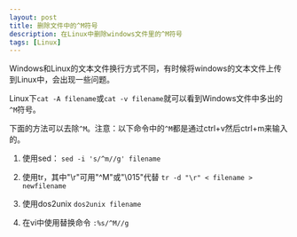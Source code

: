 ```yaml
---
layout: post
title: 删除文件中的^M符号
description: 在Linux中删除windows文件里的^M符号
tags: [Linux]
---
```


Windows和Linux的文本文件换行方式不同，有时候将windows的文本文件上传到Linux中，会出现一些问题。

Linux下`cat -A filename`或`cat -v filename`就可以看到Windows文件中多出的`^M`符号。

下面的方法可以去除`^M`。注意：以下命令中的`^M`都是通过ctrl+v然后ctrl+m来输入的。
<!--more-->

1. 使用sed：
    `sed -i 's/^m//g' filename`

2. 使用tr，其中"\r"可用"^M"或"\015"代替
    `tr -d "\r" < filename > newfilename`
	
3. 使用dos2unix
    `dos2unix filename`

4. 在vi中使用替换命令
    `:%s/^M//g`
